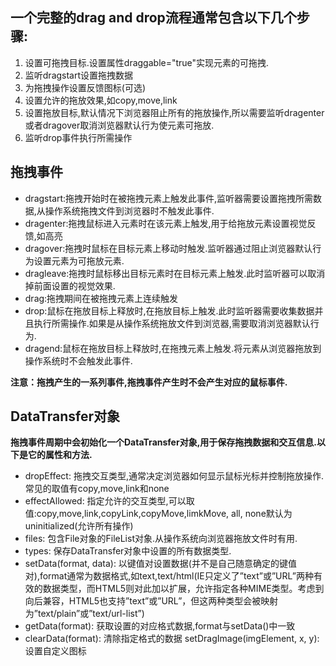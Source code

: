 ## 一个完整的drag and drop流程通常包含以下几个步骤:

1. 设置可拖拽目标.设置属性draggable="true"实现元素的可拖拽.
2. 监听dragstart设置拖拽数据
3. 为拖拽操作设置反馈图标(可选)
4. 设置允许的拖放效果,如copy,move,link
5. 设置拖放目标,默认情况下浏览器阻止所有的拖放操作,所以需要监听dragenter或者dragover取消浏览器默认行为使元素可拖放.
6. 监听drop事件执行所需操作

## 拖拽事件
- dragstart:拖拽开始时在被拖拽元素上触发此事件,监听器需要设置拖拽所需数据,从操作系统拖拽文件到浏览器时不触发此事件.
- dragenter:拖拽鼠标进入元素时在该元素上触发,用于给拖放元素设置视觉反馈,如高亮
- dragover:拖拽时鼠标在目标元素上移动时触发.监听器通过阻止浏览器默认行为设置元素为可拖放元素.
- dragleave:拖拽时鼠标移出目标元素时在目标元素上触发.此时监听器可以取消掉前面设置的视觉效果.
- drag:拖拽期间在被拖拽元素上连续触发
- drop:鼠标在拖放目标上释放时,在拖放目标上触发.此时监听器需要收集数据并且执行所需操作.如果是从操作系统拖放文件到浏览器,需要取消浏览器默认行为.
- dragend:鼠标在拖放目标上释放时,在拖拽元素上触发.将元素从浏览器拖放到操作系统时不会触发此事件.

**注意：拖拽产生的一系列事件,拖拽事件产生时不会产生对应的鼠标事件.**

## DataTransfer对象
**拖拽事件周期中会初始化一个DataTransfer对象,用于保存拖拽数据和交互信息.以下是它的属性和方法.**

- dropEffect: 拖拽交互类型,通常决定浏览器如何显示鼠标光标并控制拖放操作.常见的取值有copy,move,link和none
- effectAllowed: 指定允许的交互类型,可以取值:copy,move,link,copyLink,copyMove,limkMove, all, none默认为uninitialized(允许所有操作)
- files: 包含File对象的FileList对象.从操作系统向浏览器拖放文件时有用.
- types: 保存DataTransfer对象中设置的所有数据类型.
- setData(format, data): 以键值对设置数据(并不是自己随意确定的键值对),format通常为数据格式,如text,text/html(IE只定义了”text”或”URL”两种有效的数据类型，而HTML5则对此加以扩展，允许指定各种MIME类型。考虑到向后兼容，HTML5也支持”text”或”URL”，但这两种类型会被映射为”text/plain”或”text/url-list”)
- getData(format): 获取设置的对应格式数据,format与setData()中一致
- clearData(format): 清除指定格式的数据
setDragImage(imgElement, x, y): 设置自定义图标